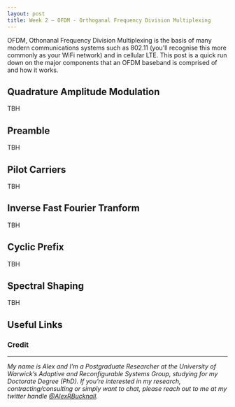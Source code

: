 ```yaml
---
layout: post
title: Week 2 — OFDM - Orthoganal Frequency Division Multiplexing
---
```


OFDM, Othonanal Frequency Division Multiplexing is the basis of many modern communications systems such as 802.11 (you'll recognise this more commonly as your WiFi network) and in cellular LTE. This post is a quick run down on the major components that an OFDM baseband is comprised of and how it works.

## Quadrature Amplitude Modulation

TBH

## Preamble

TBH

## Pilot Carriers

TBH

## Inverse Fast Fourier Tranform

TBH

## Cyclic Prefix

TBH

## Spectral Shaping

TBH

## Useful Links

### Credit

---

*My name is Alex and I’m a Postgraduate Researcher at the University of Warwick’s Adaptive and Reconfigurable Systems Group, studying for my Doctorate Degree (PhD). If you’re interested in my research, contracting/consulting or simply want to chat, please reach out to me at my twitter handle [@AlexRBucknall](https://twitter.com/AlexRBucknall).*
